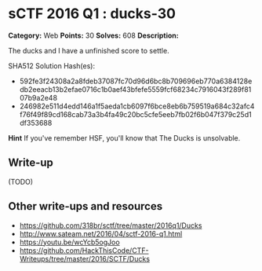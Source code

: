 # sCTF 2016 Q1 : ducks-30

**Category:** Web
**Points:** 30
**Solves:** 608
**Description:**

The ducks and I have a unfinished score to settle.


SHA512 Solution Hash(es):
* 592fe3f24308a2a8fdeb37087fc70d96d6bc8b709696eb770a6384128edb2eeacb13b2efae0716c1b0aef43bfefe5559fcf68234c7916043f289f8107b9a2e48
* 246982e511d4edd146a1f5aeda1cb6097f6bce8eb6b759519a684c32afc4f76f49f89cd168cab73a3b4fa49c20bc5cfe5eeb7fb02f6b047f379c25d1df353688

**Hint**
If you've remember HSF, you'll know that The Ducks is unsolvable.

## Write-up

(TODO)

## Other write-ups and resources

* https://github.com/318br/sctf/tree/master/2016q1/Ducks
* http://www.sateam.net/2016/04/sctf-2016-q1.html
* https://youtu.be/wcYcb5ogJoo
* https://github.com/HackThisCode/CTF-Writeups/tree/master/2016/SCTF/Ducks
